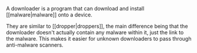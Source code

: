 A downloader is a program that can download and install [[malware|malware]] onto a device.

They are similar to [[dropper|droppers]], the main difference being that the downloader doesn't actually contain any malware within it, just the link to the malware. This makes it easier for unknown downloaders to pass through anti-malware scanners.